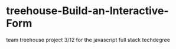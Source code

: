 # treehouse-Build-an-Interactive-Form
team treehouse project 3/12 for the javascript full stack techdegree
